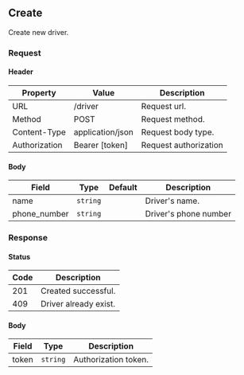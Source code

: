 ## Create

Create new driver.

### Request

#### Header

| Property      | Value            | Description           |
| ------------- | ---------------- | --------------------- |
| URL           | /driver          | Request url.          |
| Method        | POST             | Request method.       |
| Content-Type  | application/json | Request body type.    |
| Authorization | Bearer [token]   | Request authorization |

#### Body

| Field        | Type     | Default | Description           |
| ------------ | -------- | ------- | --------------------- |
| name         | `string` |         | Driver's name.        |
| phone_number | `string` |         | Driver's phone number |

### Response

#### Status

| Code | Description           |
| ---- | --------------------- |
| 201  | Created successful.   |
| 409  | Driver already exist. |

#### Body

| Field | Type     | Description          |
| ----- | -------- | -------------------- |
| token | `string` | Authorization token. |
